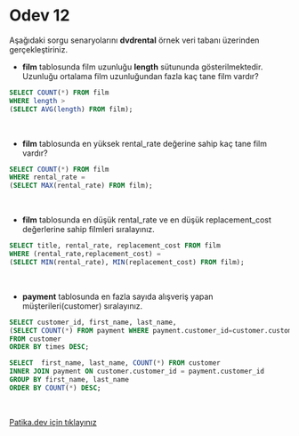 # Odev 12

Aşağıdaki sorgu senaryolarını **dvdrental** örnek veri tabanı üzerinden gerçekleştiriniz.

- **film** tablosunda film uzunluğu **length** sütununda gösterilmektedir. Uzunluğu ortalama film uzunluğundan fazla kaç tane film vardır?

````SQL
SELECT COUNT(*) FROM film
WHERE length > 
(SELECT AVG(length) FROM film);
````

<br>

- **film** tablosunda en yüksek rental_rate değerine sahip kaç tane film vardır?

````SQL
SELECT COUNT(*) FROM film
WHERE rental_rate =
(SELECT MAX(rental_rate) FROM film);
````

<br>

- **film** tablosunda en düşük rental_rate ve en düşük replacement_cost değerlerine sahip filmleri sıralayınız.

````SQL
SELECT title, rental_rate, replacement_cost FROM film
WHERE (rental_rate,replacement_cost) = 
(SELECT MIN(rental_rate), MIN(replacement_cost) FROM film);
````

<br> 

- **payment** tablosunda en fazla sayıda alışveriş yapan müşterileri(customer) sıralayınız.

````SQL
SELECT customer_id, first_name, last_name, 
(SELECT COUNT(*) FROM payment WHERE payment.customer_id=customer.customer_id) as times 
FROM customer
ORDER BY times DESC;
````

````SQL
SELECT  first_name, last_name, COUNT(*) FROM customer
INNER JOIN payment ON customer.customer_id = payment.customer_id
GROUP BY first_name, last_name
ORDER BY COUNT(*) DESC;
````

<br>

[Patika.dev için tıklayınız](https://app.patika.dev/moduller/sql/Odev12)
